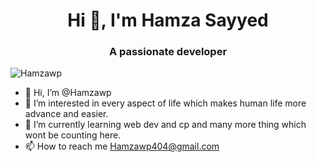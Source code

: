 <h1 align="center">Hi 👋, I'm Hamza Sayyed</h1>
<h3 align="center">A passionate developer</h3>

<p align="left"> <img src="https://komarev.com/ghpvc/?username=Hamzawp&label=Profile%20views&color=0e75b6&style=flat" alt="Hamzawp" /> </p>

<!-- <p align="left"> <a href="https://github.com/ryo-ma/github-profile-trophy"><img src="https://github-profile-trophy.vercel.app/?username=Hamzawp" alt="Hamzawp" /></a> </p> -->
- 👋 Hi, I’m @Hamzawp
- 👀 I’m interested in every aspect of life which makes human life more advance and easier.
- 🌱 I’m currently learning web dev and cp and many more thing which wont be counting here.
- 📫 How to reach me 
      Hamzawp404@gmail.com

<!---
Hamzawp/Hamzawp is a ✨ special ✨ repository because its `README.md` (this file) appears on your GitHub profile.
You can click the Preview link to take a look at your changes.
--->
